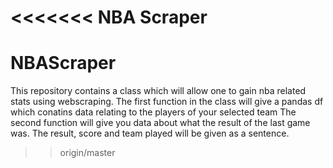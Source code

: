 <<<<<<< 
NBA Scraper
=======
# NBAScraper

This repository contains a class which will allow one to gain nba related stats using webscraping. 
The first function in the class will give a pandas df which conatins data relating to the players of your selected team
The second function will give you data about what the result of the last game was. The result, score and team played will be given as a sentence. 

>> origin/master 
